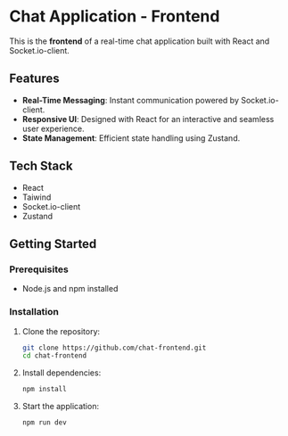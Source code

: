 # Chat Application - Frontend

This is the **frontend** of a real-time chat application built with React and Socket.io-client.

## Features

- **Real-Time Messaging**: Instant communication powered by Socket.io-client.
- **Responsive UI**: Designed with React for an interactive and seamless user experience.
- **State Management**: Efficient state handling using Zustand.

## Tech Stack

- React
- Taiwind
- Socket.io-client
- Zustand

## Getting Started

### Prerequisites
- Node.js and npm installed

### Installation

1. Clone the repository:
   ```bash
   git clone https://github.com/chat-frontend.git
   cd chat-frontend
2. Install dependencies:
    ```bash
   npm install
4. Start the application:
   ```bash
   npm run dev
